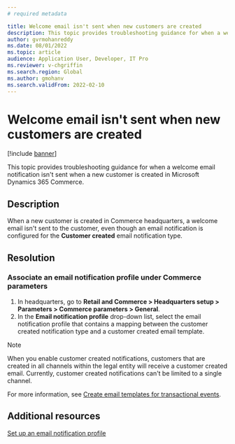 ```yaml
---
# required metadata

title: Welcome email isn't sent when new customers are created
description: This topic provides troubleshooting guidance for when a welcome email notification isn't sent when a new customer is created in Microsoft Dynamics 365 Commerce.
author: gvrmohanreddy
ms.date: 08/01/2022
ms.topic: article
audience: Application User, Developer, IT Pro
ms.reviewer: v-chgriffin
ms.search.region: Global
ms.author: gmohanv
ms.search.validFrom: 2022-02-10
---
```


# Welcome email isn't sent when new customers are created

[!include [banner](../../includes/banner.md)]

This topic provides troubleshooting guidance for when a welcome email notification isn't sent when a new customer is created in Microsoft Dynamics 365 Commerce.

## Description

When a new customer is created in Commerce headquarters, a welcome email isn't sent to the customer, even though an email notification is configured for the **Customer created** email notification type.

## Resolution

### Associate an email notification profile under Commerce parameters

1. In headquarters, go to **Retail and Commerce \> Headquarters setup \> Parameters \> Commerce parameters \> General**.
2. In the **Email notification profile** drop-down list, select the email notification profile that contains a mapping between the customer created notification type and a customer created email template.  

> [!NOTE] 
> When you enable customer created notifications, customers that are created in all channels within the legal entity will receive a customer created email. Currently, customer created notifications can't be limited to a single channel.

For more information, see [Create email templates for transactional events](../email-templates-transactions.md). 

## Additional resources

[Set up an email notification profile](../email-notification-profiles.md)
